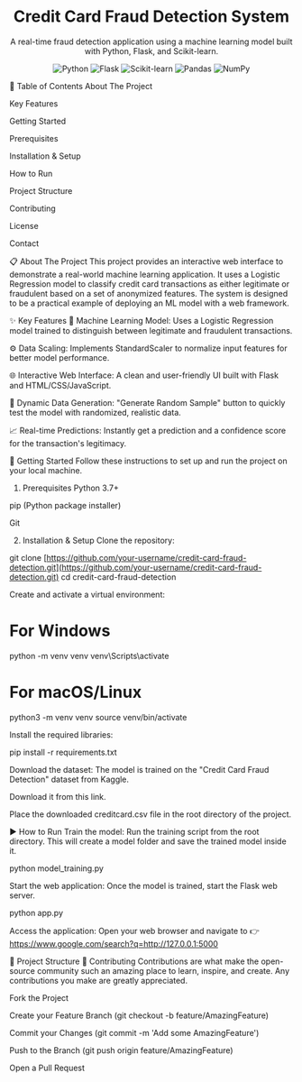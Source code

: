 <div align="center">
<h1>Credit Card Fraud Detection System</h1>
<p>
A real-time fraud detection application using a machine learning model built with Python, Flask, and Scikit-learn.
</p>

<p>
<img alt="Python" src="https://www.google.com/search?q=https://img.shields.io/badge/Python-3.7%252B-blue%3Flogo%3Dpython%26logoColor%3Dwhite">
<img alt="Flask" src="https://www.google.com/search?q=https://img.shields.io/badge/Flask-2.0%252B-black%3Flogo%3Dflask%26logoColor%3Dwhite">
<img alt="Scikit-learn" src="https://www.google.com/search?q=https://img.shields.io/badge/scikit--learn-1.0%252B-orange%3Flogo%3Dscikit-learn%26logoColor%3Dwhite">
<img alt="Pandas" src="https://www.google.com/search?q=https://img.shields.io/badge/Pandas-1.3%252B-blueviolet%3Flogo%3Dpandas%26logoColor%3Dwhite">
<img alt="NumPy" src="https://www.google.com/search?q=https://img.shields.io/badge/NumPy-1.21%252B-cyan%3Flogo%3Dnumpy%26logoColor%3Dwhite">
</p>
</div>

📜 Table of Contents
About The Project

Key Features

Getting Started

Prerequisites

Installation & Setup

How to Run

Project Structure

Contributing

License

Contact

📋 About The Project
This project provides an interactive web interface to demonstrate a real-world machine learning application. It uses a Logistic Regression model to classify credit card transactions as either legitimate or fraudulent based on a set of anonymized features. The system is designed to be a practical example of deploying an ML model with a web framework.

✨ Key Features
🤖 Machine Learning Model: Uses a Logistic Regression model trained to distinguish between legitimate and fraudulent transactions.

⚙️ Data Scaling: Implements StandardScaler to normalize input features for better model performance.

🌐 Interactive Web Interface: A clean and user-friendly UI built with Flask and HTML/CSS/JavaScript.

🎲 Dynamic Data Generation: "Generate Random Sample" button to quickly test the model with randomized, realistic data.

📈 Real-time Predictions: Instantly get a prediction and a confidence score for the transaction's legitimacy.

🚀 Getting Started
Follow these instructions to set up and run the project on your local machine.

1. Prerequisites
Python 3.7+

pip (Python package installer)

Git

2. Installation & Setup
Clone the repository:

git clone [https://github.com/your-username/credit-card-fraud-detection.git](https://github.com/your-username/credit-card-fraud-detection.git)
cd credit-card-fraud-detection

Create and activate a virtual environment:

# For Windows
python -m venv venv
venv\Scripts\activate

# For macOS/Linux
python3 -m venv venv
source venv/bin/activate

Install the required libraries:

pip install -r requirements.txt

Download the dataset:
The model is trained on the "Credit Card Fraud Detection" dataset from Kaggle.

Download it from this link.

Place the downloaded creditcard.csv file in the root directory of the project.

▶️ How to Run
Train the model:
Run the training script from the root directory. This will create a model folder and save the trained model inside it.

python model_training.py

Start the web application:
Once the model is trained, start the Flask web server.

python app.py

Access the application:
Open your web browser and navigate to 👉 https://www.google.com/search?q=http://127.0.0.1:5000

📁 Project Structure
🤝 Contributing
Contributions are what make the open-source community such an amazing place to learn, inspire, and create. Any contributions you make are greatly appreciated.

Fork the Project

Create your Feature Branch (git checkout -b feature/AmazingFeature)

Commit your Changes (git commit -m 'Add some AmazingFeature')

Push to the Branch (git push origin feature/AmazingFeature)

Open a Pull Request

